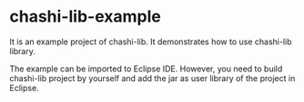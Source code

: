 # chashi-lib-example
It is an example project of chashi-lib. It demonstrates how to use chashi-lib library.   

The example can be imported to Eclipse IDE. However, you need to build chashi-lib project by yourself
and add the jar as user library of the project in Eclipse.  
